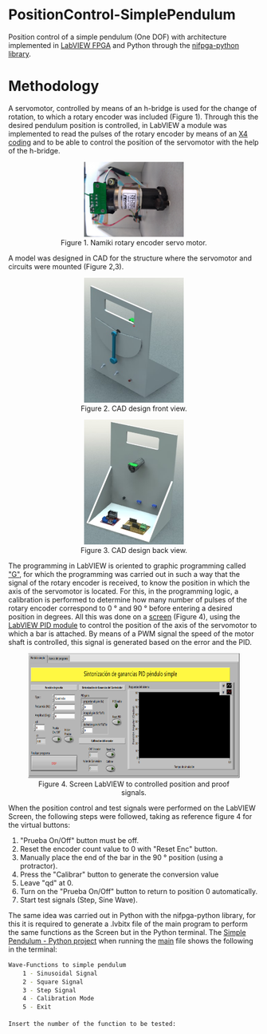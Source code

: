 # PositionControl-SimplePendulum

Position control of a simple pendulum (One DOF) with architecture implemented in [LabVIEW FPGA](https://www.ni.com/es-mx/shop/select/labview-fpga-module) and Python through the [nifpga-python library](https://github.com/ni/nifpga-python).

# Methodology
A servomotor, controlled by means of an h-bridge is used for the change of rotation, to which a rotary encoder was included (Figure 1). Through this the desired pendulum position is controlled, in LabVIEW a module was implemented to read the pulses of the rotary encoder by means of an [X4 coding](http://www.ni.com/tutorial/7109/es/) and to be able to control the position of the servomotor with the help of the h-bridge.

<center>
  <figure>
    <img src="images\Rotatory encoder - servo motor.jpg?raw=true"
    alt="Figure 1"
    width="200"
    height="150">

  <figcaption>Figure 1. Namiki rotary encoder servo motor.</figcaption>
  </figure>
</center>

A model was designed in CAD for the structure where the servomotor and circuits were mounted (Figure 2,3).
<center>
  <figure>
    <img src="images\CAD design front view.jpg?raw=true"
    alt="Figure 2"
    width="200"
    height="250
    ">

  <figcaption>Figure 2. CAD design front view.</figcaption>
  </figure>
</center>

<center>
  <figure>
    <img src="images\CAD design back view.JPG?raw=true"
    alt="Figure 3"
    width="200"
    height="250
    ">

  <figcaption>Figure 3. CAD design back view.</figcaption>
  </figure>
</center>

The programming in LabVIEW is oriented to graphic programming called ["G"](https://wiki.c2.com/?GraphicalProgrammingLanguage), for which the programming was carried out in such a way that the signal of the rotary encoder is received, to know the position in which the axis of the servomotor is located. For this, in the programming logic, a calibration is performed to determine how many number of pulses of the rotary encoder correspond to 0 ° and 90 ° before entering a desired position in degrees. All this was done on a [screen](../master/Documentation/Screen) (Figure 4), using the [LabVIEW PID module](http://www.ni.com/tutorial/6931/en/) to control the position of the axis of the servomotor to which a bar is attached. By means of a PWM signal the speed of the motor shaft is controlled, this signal is generated based on the error and the PID.

<center>
  <figure>
    <img src="images\Screen.PNG?raw=true"
    alt="Figure 3"
    width="600"
    height="250
    ">

  <figcaption>Figure 4. Screen LabVIEW to controlled position and proof signals.</figcaption>
  </figure>
</center>

When the position control and test signals were performed on the LabVIEW Screen, the following steps were followed, taking as reference figure 4 for the virtual buttons:
1. "Prueba On/Off" button must be off.
2. Reset the encoder count value to 0 with "Reset Enc" button.
3. Manually place the end of the bar in the 90 ° position (using a protractor).
4. Press the "Calibrar" button to generate the conversion value
5. Leave "qd" at 0.
5. Turn on the "Prueba On/Off" button to return to position 0 automatically.
7. Start test signals (Step, Sine Wave).

The same idea was carried out in Python with the nifpga-python library, for this it is required to generate a .lvbitx file of the main program to perform the same functions as the Screen but in the Python terminal. The [Simple Pendulum - Python project](../master/Simple-Pendulum-Python/) when running the [main](../master/Simple-Pendulum-Python/Main/Main.py) file shows the following in the terminal:
```sh
Wave-Functions to simple pendulum
	1 - Sinusoidal Signal
	2 - Square Signal
	3 - Step Signal
	4 - Calibration Mode
	5 - Exit
	
Insert the number of the function to be tested:
```
